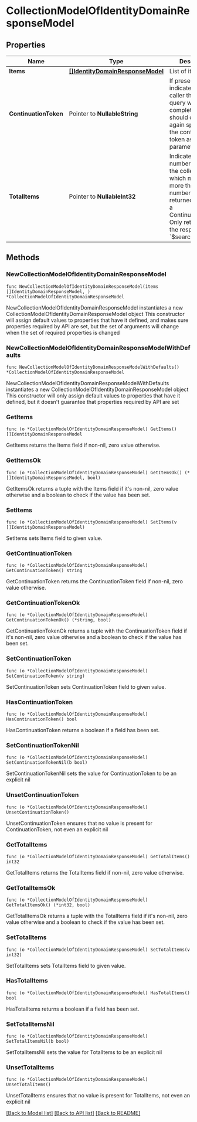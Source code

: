 # CollectionModelOfIdentityDomainResponseModel

## Properties

Name | Type | Description | Notes
------------ | ------------- | ------------- | -------------
**Items** | [**[]IdentityDomainResponseModel**](IdentityDomainResponseModel.md) | List of items. | 
**ContinuationToken** | Pointer to **NullableString** | If present, indicates to the caller that the query was not complete, and they should call the API again specifying the continuation token as a query parameter. | [optional] 
**TotalItems** | Pointer to **NullableInt32** | Indicates the total number of items in the collection, which may be more than the number of Items returned, if there is a ContinuationToken.  Only returned in the response to &#x60;$search&#x60; APIs. | [optional] 

## Methods

### NewCollectionModelOfIdentityDomainResponseModel

`func NewCollectionModelOfIdentityDomainResponseModel(items []IdentityDomainResponseModel, ) *CollectionModelOfIdentityDomainResponseModel`

NewCollectionModelOfIdentityDomainResponseModel instantiates a new CollectionModelOfIdentityDomainResponseModel object
This constructor will assign default values to properties that have it defined,
and makes sure properties required by API are set, but the set of arguments
will change when the set of required properties is changed

### NewCollectionModelOfIdentityDomainResponseModelWithDefaults

`func NewCollectionModelOfIdentityDomainResponseModelWithDefaults() *CollectionModelOfIdentityDomainResponseModel`

NewCollectionModelOfIdentityDomainResponseModelWithDefaults instantiates a new CollectionModelOfIdentityDomainResponseModel object
This constructor will only assign default values to properties that have it defined,
but it doesn't guarantee that properties required by API are set

### GetItems

`func (o *CollectionModelOfIdentityDomainResponseModel) GetItems() []IdentityDomainResponseModel`

GetItems returns the Items field if non-nil, zero value otherwise.

### GetItemsOk

`func (o *CollectionModelOfIdentityDomainResponseModel) GetItemsOk() (*[]IdentityDomainResponseModel, bool)`

GetItemsOk returns a tuple with the Items field if it's non-nil, zero value otherwise
and a boolean to check if the value has been set.

### SetItems

`func (o *CollectionModelOfIdentityDomainResponseModel) SetItems(v []IdentityDomainResponseModel)`

SetItems sets Items field to given value.


### GetContinuationToken

`func (o *CollectionModelOfIdentityDomainResponseModel) GetContinuationToken() string`

GetContinuationToken returns the ContinuationToken field if non-nil, zero value otherwise.

### GetContinuationTokenOk

`func (o *CollectionModelOfIdentityDomainResponseModel) GetContinuationTokenOk() (*string, bool)`

GetContinuationTokenOk returns a tuple with the ContinuationToken field if it's non-nil, zero value otherwise
and a boolean to check if the value has been set.

### SetContinuationToken

`func (o *CollectionModelOfIdentityDomainResponseModel) SetContinuationToken(v string)`

SetContinuationToken sets ContinuationToken field to given value.

### HasContinuationToken

`func (o *CollectionModelOfIdentityDomainResponseModel) HasContinuationToken() bool`

HasContinuationToken returns a boolean if a field has been set.

### SetContinuationTokenNil

`func (o *CollectionModelOfIdentityDomainResponseModel) SetContinuationTokenNil(b bool)`

 SetContinuationTokenNil sets the value for ContinuationToken to be an explicit nil

### UnsetContinuationToken
`func (o *CollectionModelOfIdentityDomainResponseModel) UnsetContinuationToken()`

UnsetContinuationToken ensures that no value is present for ContinuationToken, not even an explicit nil
### GetTotalItems

`func (o *CollectionModelOfIdentityDomainResponseModel) GetTotalItems() int32`

GetTotalItems returns the TotalItems field if non-nil, zero value otherwise.

### GetTotalItemsOk

`func (o *CollectionModelOfIdentityDomainResponseModel) GetTotalItemsOk() (*int32, bool)`

GetTotalItemsOk returns a tuple with the TotalItems field if it's non-nil, zero value otherwise
and a boolean to check if the value has been set.

### SetTotalItems

`func (o *CollectionModelOfIdentityDomainResponseModel) SetTotalItems(v int32)`

SetTotalItems sets TotalItems field to given value.

### HasTotalItems

`func (o *CollectionModelOfIdentityDomainResponseModel) HasTotalItems() bool`

HasTotalItems returns a boolean if a field has been set.

### SetTotalItemsNil

`func (o *CollectionModelOfIdentityDomainResponseModel) SetTotalItemsNil(b bool)`

 SetTotalItemsNil sets the value for TotalItems to be an explicit nil

### UnsetTotalItems
`func (o *CollectionModelOfIdentityDomainResponseModel) UnsetTotalItems()`

UnsetTotalItems ensures that no value is present for TotalItems, not even an explicit nil

[[Back to Model list]](../README.md#documentation-for-models) [[Back to API list]](../README.md#documentation-for-api-endpoints) [[Back to README]](../README.md)


